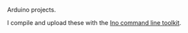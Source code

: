 Arduino projects.

I compile and upload these with the
[Ino command line toolkit](http://inotool.org/).
